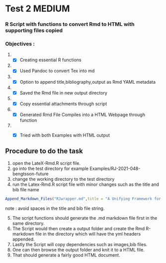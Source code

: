 
# Test 2 MEDIUM

### R Script with functions to convert Rmd to HTML with supporting files copied

### Objectives :
1. -[x] Creating essential R functions
2. -[x] Used Pandoc to convert Tex into md
3. -[x] Option to append title,bibliography,output as Rmd YAML metadata
4. -[x] Saved the Rmd file in new output directory
5. -[x] Copy essential attachments through script
6. -[x] Generated Rmd File Compiles into a HTML Webpage through function
7. -[x] Tried with both Examples with HTML output 




## Procedure to do the task 
1. open the LateX-Rmd.R script file.
2. go into the test directory for example Examples/RJ-2021-048-bengtsson-future 
3. change the working directory to the test directory
4. run the Latex-Rmd.R script file with minor changes such as the title and bib file name 

 ```R
 Append_Markdown_Files("RJwrapper.md",title = "A Unifying Framework for Parallel and Distributed Processing in R using Futures",bib_file = "bengtsson-future.bib")
 ```


note : avoid spaces in the title and bib file string.

5. The script functions should generate the .md markdown file first in the same directory.
6. The Script would then create a output folder and create the Rmd R-markdown file in the directory which will have the yml headers appended.
7. Lastly the Script will copy dependencies such as images,bib files.
8. One can then browse the output folder and knit it to a HTML file.
9. That should generate a fairly good HTML document.